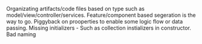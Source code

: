 Organizating artifacts/code files based on type such as model/view/controller/services. Feature/component based segeration is the way to go.
Piggyback on prooperties to enable some logic flow or data passing.
Missing initializers - Such as collection instializers in constructor.
Bad naming
